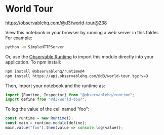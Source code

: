 # World Tour

https://observablehq.com/@d3/world-tour@238

View this notebook in your browser by running a web server in this folder. For
example:

~~~sh
python -m SimpleHTTPServer
~~~

Or, use the [Observable Runtime](https://github.com/observablehq/runtime) to
import this module directly into your application. To npm install:

~~~sh
npm install @observablehq/runtime@4
npm install https://api.observablehq.com/@d3/world-tour.tgz?v=3
~~~

Then, import your notebook and the runtime as:

~~~js
import {Runtime, Inspector} from "@observablehq/runtime";
import define from "@d3/world-tour";
~~~

To log the value of the cell named “foo”:

~~~js
const runtime = new Runtime();
const main = runtime.module(define);
main.value("foo").then(value => console.log(value));
~~~
